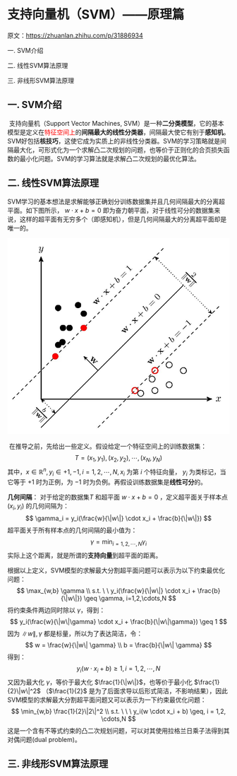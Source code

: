 # 支持向量机（SVM）——原理篇

原文：https://zhuanlan.zhihu.com/p/31886934



一. SVM介绍

二. 线性SVM算法原理

三. 非线形SVM算法原理





## 一. SVM介绍

​        支持向量机（Support Vector Machines, SVM）是一种**二分类模型**，它的基本模型是定义在<font color='red'>特征空间上</font>的**间隔最大的线性分类器**，间隔最大使它有别于**感知机**。SVM好包括**核技巧**，这使它成为实质上的非线性分类器。SVM的学习策略就是间隔最大化，可形式化为一个求解凸二次规划的问题，也等价于正则化的合页损失函数的最小化问题。SVM的学习算法就是求解凸二次规划的最优化算法。

## 二. 线性SVM算法原理

​        SVM学习的基本想法是求解能够正确划分训练数据集并且几何间隔最大的分离超平面。如下图所示， $w \cdot x + b = 0$ 即为奋力朝平面，对于线性可分的数据集来说，这样的超平面有无穷多个（即感知机），但是几何间隔最大的分离超平面却是唯一的。

<img src="./images/SVM_Theorem/2-1.jpg" alt="2-1" style="zoom:67%;" />

​        在推导之前，先给出一些定义。假设给定一个特征空间上的训练数据集：
$$
T = {(x_1, y_1), (x_2,y_2), \cdots, (x_N,y_N)}
$$
其中，$x \in \mathbb{R}^n, y_i \in {+1,-1}, i = 1,2,\cdots, N, x_i$ 为第 $i$ 个特征向量， $y_i$ 为类标记，当它等于 $+1$ 时为正例，为 $-1$ 时为负例。再假设训练数据集是**线性可分**的。

**几何间隔**： 对于给定的数据集$T$ 和超平面 $w \cdot x + b = 0$ ，定义超平面关于样本点 $(x_i, y_i)$ 的几何间隔为：
$$
\gamma_i = y_i(\frac{w}{\|w\|} \cdot x_i + \frac{b}{\|w\|})
$$
超平面关于所有样本点的几何间隔的最小值为：
$$
\gamma = \min_{i=1,2,\cdots,N} \gamma_i 
$$
实际上这个距离，就是所谓的**支持向量**到超平面的距离。

根据以上定义，SVM模型的求解最大分割超平面问题可以表示为以下约束最优化问题：
$$
\max_{w,b} \gamma \\
s.t. \ \ y_i(\frac{w}{\|w\|} \cdot x_i + \frac{b}{\|w\|}) \geq \gamma, i=1,2,\cdots,N
$$
将约束条件两边同时除以 $\gamma$，得到：
$$
y_i(\frac{w}{\|w\|\gamma} \cdot x_i + \frac{b}{\|w\|\gamma}) \geq 1
$$
因为 $\|w\|, \gamma$ 都是标量，所以为了表达简洁，令：
$$
w = \frac{w}{\|w\| \gamma} \\
b = \frac{b}{\|w\| \gamma}
$$
 得到：
$$
y_i (w \cdot x_i + b) \geq 1, i = 1,2,\cdots,N
$$
又因为最大化 $\gamma$，等价于最大化 $\frac{1}{\|w\|}$，也等价于最小化 $\frac{1}{2}\|w\|^2$ （$\frac{1}{2}$ 是为了后面求导以后形式简洁，不影响结果），因此SVM模型的求解最大分割超平面问题又可以表示为一下约束最优化问题：
$$
\min_{w,b} \frac{1}{2}\|2\|^2 \\
s.t. \ \ \ y_i(w \cdot x_i + b) \geq, i = 1,2, \cdots,N 
$$
这是一个含有不等式约束的凸二次规划问题，可以对其使用拉格兰日乘子法得到其对偶问题(dual problem)。



## 三. 非线形SVM算法原理

